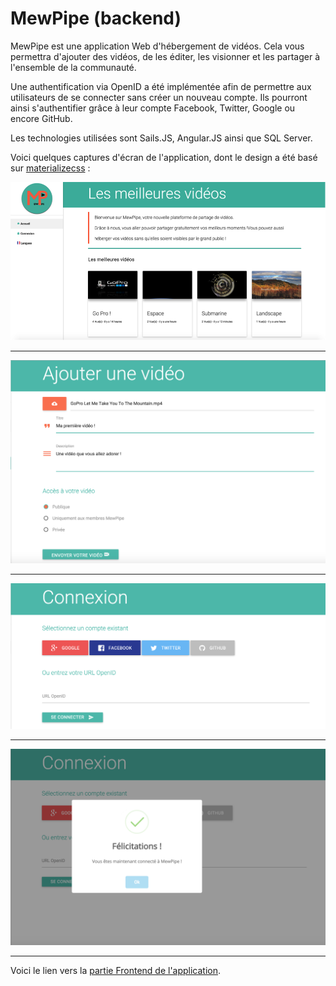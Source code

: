 # MewPipe (backend)

MewPipe est une application Web d'hébergement de vidéos. 
Cela vous permettra d'ajouter des vidéos, de les éditer, les visionner et les partager à l'ensemble de la communauté.

Une authentification via OpenID a été implémentée afin de permettre aux utilisateurs de se connecter sans créer un nouveau compte. Ils pourront ainsi s'authentifier grâce à leur compte Facebook, Twitter, Google ou encore GitHub.

Les technologies utilisées sont Sails.JS, Angular.JS ainsi que SQL Server.

Voici quelques captures d'écran de l'application, dont le design a été basé sur [materializecss](http://materializecss.com/) : 

![alt text](screen/best.png)

------------------

![alt text](screen/add.png)

------------------

![alt text](screen/connexion.png)

------------------

![alt text](screen/welcome.png)
 
------------------

Voici le lien vers la [partie Frontend de l'application](https://github.com/mehdibeldji/mewpipe-frontend).